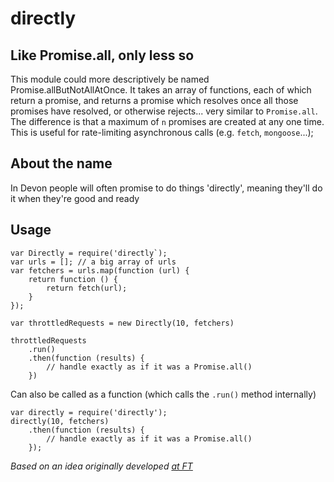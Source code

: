 # directly

## Like Promise.all, only less so

This module could more descriptively be named Promise.allButNotAllAtOnce. It takes an array of functions, each of which return a promise, and returns a promise which resolves once all those promises have resolved, or otherwise rejects... very similar to `Promise.all`. The difference is that a maximum of `n` promises are created at any one time. This is useful for rate-limiting asynchronous calls (e.g. `fetch`, `mongoose`...);

## About the name
In Devon people will often promise to do things 'directly', meaning they'll do it when they're good and ready

## Usage

```
var Directly = require('directly`);
var urls = []; // a big array of urls
var fetchers = urls.map(function (url) {
    return function () {
        return fetch(url);
    }
});

var throttledRequests = new Directly(10, fetchers)

throttledRequests
    .run()
    .then(function (results) {
        // handle exactly as if it was a Promise.all()
    })

```

Can also be called as a function (which calls the `.run()` method internally)

```
var directly = require('directly');
directly(10, fetchers)
    .then(function (results) {
        // handle exactly as if it was a Promise.all()
    });
```

*Based on an idea originally developed [at FT](https://github.com/Financial-Times/next-user-preferences-api-v2/blob/master/lib/directly.js)*